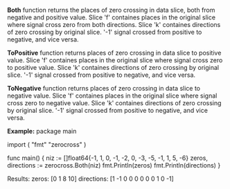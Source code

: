 **Both** function returns the places of zero crossing in data slice, both from negative and positive value.
Slice 'f' containes places in the original slice where signal cross zero from both directions.
Slice 'k' containes directions of zero crossing by original slice. '-1' signal crossed from positive to negative, and vice versa.

**ToPositive** function returns places of zero crossing in data slice to positive value.
Slice 'f' containes places in the original slice where signal cross zero to positive value.
Slice 'k' containes directions of zero crossing by original slice. '-1' signal crossed from positive to negative, and vice versa.

**ToNegative** function returns places of zero crossing in data slice to negative value.
Slice 'f' containes places in the original slice where signal cross zero to negative value.
Slice 'k' containes directions of zero crossing by original slice. '-1' signal crossed from positive to negative, and vice versa.

**Example:**
package main

import (
	"fmt"
	"zerocross"
)

func main() {
	niz := []float64{-1, 1, 0, -1, -2, 0, -3, -5, -1, 1, 5, -6}
	zeros, directions := zerocross.Both(niz)
	fmt.Println(zeros)
	fmt.Println(directions)
}

Results:
zeros: [0 1 8 10]
directions: [1 -1 0 0 0 0 0 0 1 0 -1]
